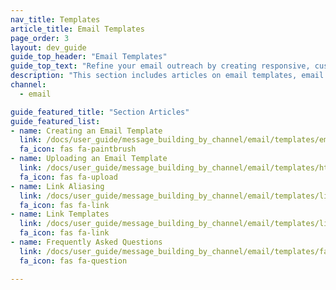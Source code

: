 ```yaml
---
nav_title: Templates
article_title: Email Templates
page_order: 3
layout: dev_guide
guide_top_header: "Email Templates"
guide_top_text: "Refine your email outreach by creating responsive, customized, on-brand email templates in Braze. Check out these articles to learn about how to create or upload email templates, and how to take advantage of email link templates and link aliasing."
description: "This section includes articles on email templates, email link templates, link aliasing, and more."
channel:
  - email

guide_featured_title: "Section Articles"
guide_featured_list:
- name: Creating an Email Template
  link: /docs/user_guide/message_building_by_channel/email/templates/email_template/
  fa_icon: fas fa-paintbrush
- name: Uploading an Email Template
  link: /docs/user_guide/message_building_by_channel/email/templates/html_email_template/
  fa_icon: fas fa-upload
- name: Link Aliasing
  link: /docs/user_guide/message_building_by_channel/email/templates/link_aliasing/
  fa_icon: fas fa-link
- name: Link Templates
  link: /docs/user_guide/message_building_by_channel/email/templates/link_template/
  fa_icon: fas fa-link
- name: Frequently Asked Questions
  link: /docs/user_guide/message_building_by_channel/email/templates/faq/
  fa_icon: fas fa-question

---
```

<br><br>